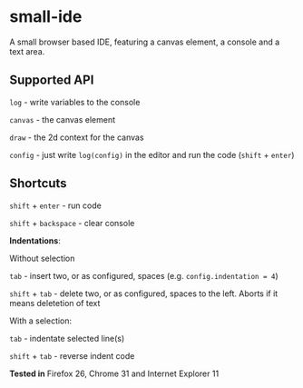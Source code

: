 small-ide
=========

A small browser based IDE, featuring a canvas element, a console and a text area.


## Supported API

`log` - write variables to the console

`canvas` - the canvas element

`draw` - the 2d context for the canvas

`config` - just write `log(config)` in the editor and run the code (`shift` + `enter`)


## Shortcuts

`shift` + `enter` - run code

`shift` + `backspace` - clear console

**Indentations**:

Without selection

`tab` - insert two, or as configured, spaces (e.g. `config.indentation = 4`)

`shift` + `tab` - delete two, or as configured, spaces to the left. Aborts if it means deletetion of text

With a selection:

`tab` - indentate selected line(s)

`shift` + `tab` - reverse indent code


**Tested in**
Firefox 26, Chrome 31 and Internet Explorer 11